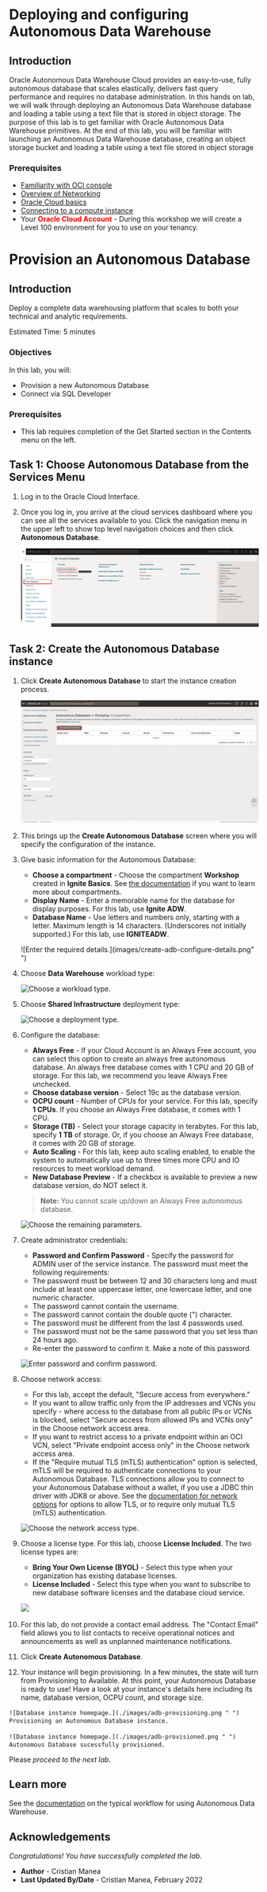 # Deploying and configuring Autonomous Data Warehouse

## Introduction

Oracle Autonomous Data Warehouse Cloud provides an easy-to-use, fully autonomous database that scales elastically, delivers fast query performance and requires no database administration. In this hands on lab, we will walk through deploying an Autonomous Data Warehouse database and loading a table using a text file that is stored in object storage. The purpose of this lab is to get familiar with Oracle Autonomous Data Warehouse primitives. At the end of this lab, you will be familiar with launching an Autonomous Data Warehouse database, creating an object storage bucket and loading a table using a text file stored in object storage

### Prerequisites

* [Familiarity with OCI console](https://docs.oracle.com/en-us/iaas/Content/GSG/Concepts/console.htm)
* [Overview of Networking](https://docs.oracle.com/en-us/iaas/Content/Network/Concepts/overview.htm)
* [Oracle Cloud basics](https://docs.oracle.com/en-us/iaas/Content/GSG/Concepts/concepts.htm)
* [Connecting to a compute instance](https://docs.oracle.com/en-us/iaas/Content/Compute/Tasks/accessinginstance.htm)
* Your **<font color="red">Oracle Cloud Account</font>** - During this workshop we will create a Level 100 environment for you to use on your tenancy.


# Provision an Autonomous Database

## Introduction

Deploy a complete data warehousing platform that scales to both your technical and analytic requirements.

Estimated Time: 5 minutes

### Objectives

In this lab, you will:

-   Provision a new Autonomous Database
-   Connect via SQL Developer

### Prerequisites

-   This lab requires completion of the Get Started section in the Contents menu on the left.


## Task 1: Choose Autonomous Database from the Services Menu

1. Log in to the Oracle Cloud Interface.
2. Once you log in, you arrive at the cloud services dashboard where you can see all the services available to you. Click the navigation menu in the upper left to show top level navigation choices and then click **Autonomous Database**.

    ![Oracle home page.](images/navigate-adb.png " ")

## Task 2: Create the Autonomous Database instance

1. Click **Create Autonomous Database** to start the instance creation process.

    ![Click Create Autonomous Database.](images/click-create-adb.png " ")

2.  This brings up the __Create Autonomous Database__ screen where you will specify the configuration of the instance.

 
3. Give basic information for the Autonomous Database:

    - __Choose a compartment__ - Choose the compartment **Workshop** created in __Ignite Basics__. See [the documentation](https://docs.oracle.com/en-us/iaas/Content/Identity/Tasks/managingcompartments.htm) if you want to learn more about compartments.
    - __Display Name__ - Enter a memorable name for the database for display purposes. For this lab, use __Ignite ADW__.
    - __Database Name__ - Use letters and numbers only, starting with a letter. Maximum length is 14 characters. (Underscores not initially supported.) For this lab, use __IGNITEADW__.

    ![Enter the required details.](images/create-adb-configure-details.png" ")


4. Choose __Data Warehouse__ workload type:

    ![Choose a workload type.](images/choose-workload-type.png " ")

5. Choose __Shared Infrastructure__ deployment type:

    ![Choose a deployment type.](images/-choose-adb-deployment-type.png " ")

6. Configure the database:

    - __Always Free__ - If your Cloud Account is an Always Free account, you can select this option to create an always free autonomous database. An always free database comes with 1 CPU and 20 GB of storage. For this lab, we recommend you leave Always Free unchecked.
    - __Choose database version__ - Select 19c as the database version.
    - __OCPU count__ - Number of CPUs for your service. For this lab, specify __1 CPUs__. If you choose an Always Free database, it comes with 1 CPU.
    - __Storage (TB)__ - Select your storage capacity in terabytes. For this lab, specify __1 TB__ of storage. Or, if you choose an Always Free database, it comes with 20 GB of storage.
    - __Auto Scaling__ - For this lab, keep auto scaling enabled, to enable the system to automatically use up to three times more CPU and IO resources to meet workload demand.
    - __New Database Preview__ - If a checkbox is available to preview a new database version, do NOT select it.

    > **Note:** You cannot scale up/down an Always Free autonomous database.

    ![Choose the remaining parameters.](./images/adb-configure.png " ")

7. Create administrator credentials:

    - __Password and Confirm Password__ - Specify the password for ADMIN user of the service instance. The password must meet the following requirements:
    - The password must be between 12 and 30 characters long and must include at least one uppercase letter, one lowercase letter, and one numeric character.
    - The password cannot contain the username.
    - The password cannot contain the double quote (") character.
    - The password must be different from the last 4 passwords used.
    - The password must not be the same password that you set less than 24 hours ago.
    - Re-enter the password to confirm it. Make a note of this password.

    ![Enter password and confirm password.](./images/admin-credential.png " ")

8. Choose network access:
    - For this lab, accept the default, "Secure access from everywhere."
    - If you want to allow traffic only from the IP addresses and VCNs you specify - where access to the database from all public IPs or VCNs is blocked, select "Secure access from allowed IPs and VCNs only" in the Choose network access area.
    - If you want to restrict access to a private endpoint within an OCI VCN, select "Private endpoint access only" in the Choose network access area.
    - If the "Require mutual TLS (mTLS) authentication" option is selected, mTLS will be required to authenticate connections to your Autonomous Database. TLS connections allow you to connect to your Autonomous Database without a wallet, if you use a JDBC thin driver with JDK8 or above. See the [documentation for network options](https://docs.oracle.com/en/cloud/paas/autonomous-database/adbsa/support-tls-mtls-authentication.html#GUID-3F3F1FA4-DD7D-4211-A1D3-A74ED35C0AF5) for options to allow TLS, or to require only mutual TLS (mTLS) authentication.

    ![Choose the network access type.](./images/Picture100-26e.png " ")


9. Choose a license type. For this lab, choose __License Included__. The two license types are:
    - __Bring Your Own License (BYOL)__ - Select this type when your organization has existing database licenses.
    - __License Included__ - Select this type when you want to subscribe to new database software licenses and the database cloud service.

    ![](./images/license.png " ")


10. For this lab, do not provide a contact email address. The "Contact Email" field allows you to list contacts to receive operational notices and announcements as well as unplanned maintenance notifications.

11. Click __Create Autonomous Database__.

12.  Your instance will begin provisioning. In a few minutes, the state will turn from Provisioning to Available. At this point, your Autonomous Database is ready to use! Have a look at your instance's details here including its name, database version, OCPU count, and storage size.

    ![Database instance homepage.](./images/adb-provisioning.png " ")
    Provisioning an Autonomous Database instance.

    ![Database instance homepage.](./images/adb-provisioned.png " ")
    Autonomous Database sucessfully provisioned.

Please *proceed to the next lab*.

## Learn more

See the [documentation](https://docs.oracle.com/en/cloud/paas/autonomous-data-warehouse-cloud/user/autonomous-workflow.html#GUID-5780368D-6D40-475C-8DEB-DBA14BA675C3) on the typical workflow for using Autonomous Data Warehouse.


## Acknowledgements
*Congratulations! You have successfully completed the lab.*

- **Author** - Cristian Manea
- **Last Updated By/Date** - Cristian Manea, February 2022

